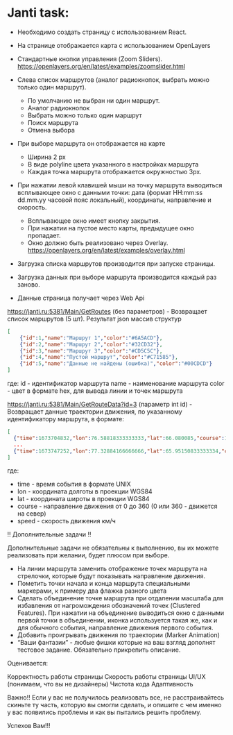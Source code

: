 # Janti task:

* Необходимо создать страницу с использованием React.
* На странице отображается карта с использованием OpenLayers
* Cтандартные кнопки управления (Zoom Sliders). https://openlayers.org/en/latest/examples/zoomslider.html

* Слева список маршрутов (аналог радиокнопок, выбрать можно только один маршрут).
    - По умолчанию не выбран ни один маршрут.
    - Аналог радиокнопок
    - Выбрать можно только один маршрут
    - Поиск маршрута
    - Отмена выбора

* При выборе маршрута он отображается на карте
    - Ширина 2 px
    - В виде polyline цвета указанного в настройках маршрута
    - Каждая точка маршрута отображается окружностью 3px.

* При нажатии левой клавишей мыши на точку маршрута выводиться всплывающее окно с данными точки: дата (формат HH:mm:ss dd.mm.yy часовой пояс локальный), координаты, направление и скорость.
    - Всплывающее окно имеет кнопку закрытия.
    - При нажатии на пустое место карты, предыдущее окно пропадает.
    - Окно должно быть реализовано через Overlay. https://openlayers.org/en/latest/examples/overlay.html

* Загрузка списка маршрутов производится при запуске страницы.

* Загрузка данных при выборе маршрута производится каждый раз заново.

* Данные страница получает через Web Api

https://janti.ru:5381/Main/GetRoutes (без параметров) - Возвращает список маршрутов (5 шт). Результат json массив структур

```json
[
    {"id":1,"name":"Маршрут 1","color":"#6A5ACD"},
    {"id":2,"name":"Маршрут 2","color":"#32CD32"},
    {"id":3,"name":"Маршрут 3","color":"#CD5C5C"},
    {"id":4,"name":"Пустой маршрут","color":"#C71585"},
    {"id":5,"name":"Данные не найдены (ошибка)","color":"#00CDCD"}
]
```

где:
id - идентификатор маршрута
name - наименование маршрута
color - цвет в формате hex, для вывода линии и точек маршрута

https://janti.ru:5381/Main/GetRouteData?id=3 (параметр int id) - Возвращает данные траектории движения, по указанному идентификатору маршрута, в формате:

```json
[
  {"time":1673704832,"lon":76.58818333333333,"lat":66.080085,"course":130,"speed":0},
  ...
  {"time":1673747252,"lon":77.32884166666666,"lat":65.95150833333334,"course":117,"speed":15}
]
```


где:
* time - время события в формате UNIX
* lon - координата долготы в проекции WGS84
* lat - координата широты в проекции WGS84
* course - направление движения от 0 до 360 (0 или 360 - движется на север)
* speed - скорость движения км/ч

!! Дополнительные задачи !!

Дополнительные задачи не обязательны к выполнению, вы их можете реализовать при желании, будет плюсом при выборе.

* На линии маршрута заменить отображение точек маршрута на стрелочки, которые будут показывать направление движения.
* Пометить точки начала и конца маршрута специальными маркерами, к примеру два флажка разного цвета
* Сделать объединение точке маршрута при отдалении масштаба для избавления от нагромождения обозначений точек (Clustered Features). При нажатии на объединение выводиться окно с данными первой точки в объединении, иконка используется такая же, как и для обычного события, направление движения первого события.
* Добавить проигрывать движения по траектории (Marker Animation)
* “Ваши фантазии” - любые фишки которые на ваш взгляд дополнят тестовое задание. Обязательно прикрепить описание.

Оценивается:

Корректность работы страницы
Скорость работы страницы
UI/UX (понимаем, что вы не дизайнеры)
Чистота кода
Адаптивность

Важно!! Если у вас не получилось реализовать все, не расстраивайтесь скиньте ту часть, которую вы смогли сделать, и опишите с чем именно у вас появились проблемы и как вы пытались решить проблему.

Успехов Вам!!! 



